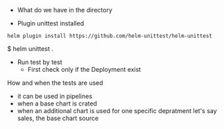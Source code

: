 - What do we have in the directory

- Plugin unittest installed 
```
helm plugin install https://github.com/helm-unittest/helm-unittest
```

$ helm unittest .

- Run test by test
    - First check only if the Deployment exist


How and when the tests are used
- it can be used in pipelines 
- when a base chart is crated
- when an additional chart is used for one specific depratment let's say sales, the base chart source